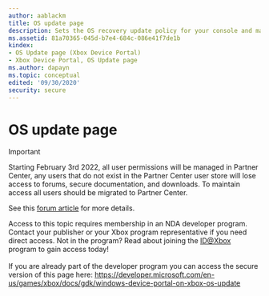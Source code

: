```yaml
---
author: aablackm
title: OS update page
description: Sets the OS recovery update policy for your console and manually installs an OS recovery.
ms.assetid: 81a70365-045d-b7e4-684c-086e41f7de1b
kindex:
- OS Update page (Xbox Device Portal)
- Xbox Device Portal, OS Update page
ms.author: dapayn
ms.topic: conceptual
edited: '09/30/2020'
security: secure
---
```


# OS update page
> [!IMPORTANT]
> Starting February 3rd 2022, all user permissions will be managed in Partner Center, any users that do not exist in the Partner Center user store will lose access to forums, secure documentation, and downloads. To maintain access all users should be migrated to Partner Center. <p></p>See this <a href="https://forums.xboxlive.com/articles/132187/breaking-change-user-access-for-forums-secure-docu.html">forum article</a> for more details.  

 Access to this topic requires membership in an NDA developer program. Contact your publisher or your Xbox program representative if you need direct access. Not in the program? Read about joining the <a href="https://www.xbox.com/Developers/id">ID@Xbox</a> program to gain access today!  <br/><br/>If you are already part of the developer program you can access the secure version of this page here: <a target="_blank" href="https://developer.microsoft.com/en-us/games/xbox/docs/gdk/windows-device-portal-on-xbox-os-update">https://developer.microsoft.com/en-us/games/xbox/docs/gdk/windows-device-portal-on-xbox-os-update</a>